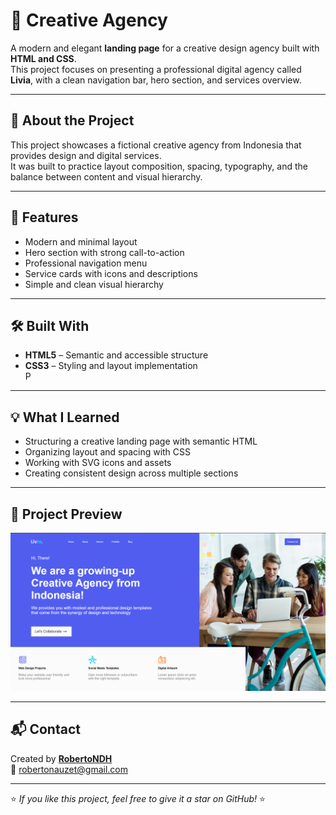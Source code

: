 # 🎨 Creative Agency

A modern and elegant **landing page** for a creative design agency built with **HTML and CSS**.  
This project focuses on presenting a professional digital agency called **Livia**, with a clean navigation bar, hero section, and services overview.

---

## 🧠 About the Project

This project showcases a fictional creative agency from Indonesia that provides design and digital services.  
It was built to practice layout composition, spacing, typography, and the balance between content and visual hierarchy.

---

## 🧩 Features

- Modern and minimal layout  
- Hero section with strong call-to-action  
- Professional navigation menu  
- Service cards with icons and descriptions  
- Simple and clean visual hierarchy  

---

## 🛠️ Built With

- **HTML5** – Semantic and accessible structure  
- **CSS3** – Styling and layout implementation  
P
---

## 💡 What I Learned

- Structuring a creative landing page with semantic HTML  
- Organizing layout and spacing with CSS  
- Working with SVG icons and assets  
- Creating consistent design across multiple sections  

---

## 📸 Project Preview

![Project Preview](./img/screenshot.png)

---

## 📬 Contact

Created by **[RobertoNDH](https://github.com/RobertoNDH)**  
📧 robertonauzet@gmail.com  

---

⭐ *If you like this project, feel free to give it a star on GitHub!* ⭐

